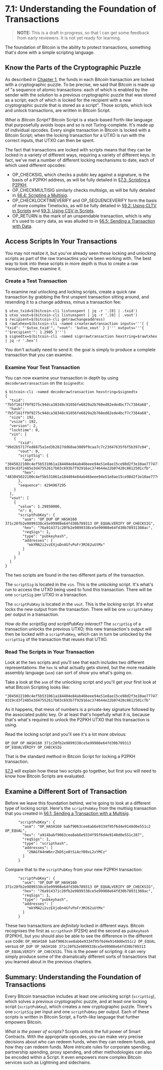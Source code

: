 # 7.1: Understanding the Foundation of Transactions

> **NOTE:** This is a draft in progress, so that I can get some feedback from early reviewers. It is not yet ready for learning.

The foundation of Bitcoin is the ability to protect transactions, something that's done with a simple scripting language.

## Know the Parts of the Cryptographic Puzzle

As described in [Chapter 1](1_0_Introducing_Bitcoin.md), the funds in each Bitcoin transaction are locked with a cryptographic puzzle. To be precise, we said that Bitcoin is made up of "a sequence of atomic transactions: each of which is enabled by the sender with the solution to a previous cryptographic puzzle that was stored as a script; each of which is locked for the recipient with a new cryptographic puzzle that is stored as a script". Those scripts, which lock and unlock transactions, are written in Bitcoin Script.

_What is Bitcoin Script?_ Bitcoin Script is a stack-based Forth-like language that purposefully avoids loops and so is not Turing-complete. It's made up of individual opcodes. Every single transaction in Bitcoin is locked with a Bitcoin Script; when the locking transaction for a UTXO is run with the correct inputs, that UTXO can then be spent.

The fact that transactions are locked with scripts means that they can be locked in a variety of different ways, requiring a variety of different keys. In fact, we've met a number of different locking mechanisms to date, each of which used different opcodes:

   * OP_CHECKSIG, which checks a public key against a signature, is the basis of a P2PKH address, as will be fully detailed in [§7.3: Scripting a P2PKH](7_3_Scripting_a_P2PKH.md).
   * OP_CHECKMULTISIG similarly checks multisigs, as will be fully detailed in [§8.4: Scripting a Multisig](8_4_Scripting_a_Multisig.md).
   * OP_CHECKLOCKTIMEVERIFY and OP_SEQUENCEVERIFY form the basis of more complex Timelocks, as will be fully detailed in [§9.2: Using CLTV in Scripts](9_2_Using_CLTV_in_Scripts) and [§9.3: Using CSV in Scripts](9_3_Using_CSV_in_Scripts.md).
   * OP_RETURN is the mark of an unspendable transaction, which is why it's used to carry data, as was alluded to in [§6.5: Sending a Transaction with Data](6_5_Sending_a_Transaction_with_Data.md).

## Access Scripts In Your Transactions

You may not realize it, but you've already seen these locking and unlocking scripts as part of the raw transactins you've been working with. The best way to look into these scripts in more depth is thus to create a raw transaction, then examine it.

### Create a Test Transaction

To examine real unlocking and locking scripts, create a quick raw transaction by grabbing the first unspent transaction sitting around, and resending it to a change address, minus a transaction fee:
```
$ utxo_txid=$(bitcoin-cli listunspent | jq -r '.[0] | .txid') 
$ utxo_vout=$(bitcoin-cli listunspent | jq -r '.[0] | .vout')
$ recipient=$(bitcoin-cli getrawchangeaddress)
$ rawtxhex=$(bitcoin-cli -named createrawtransaction inputs='''[ { "txid": "'$utxo_txid'", "vout": '$utxo_vout' } ]''' outputs='''{ "'$recipient'": 1.2985 }''')
$ signedtx=$(bitcoin-cli -named signrawtransaction hexstring=$rawtxhex | jq -r '.hex')
```
You don't actually need to send it: the goal is simply to produce a complete transaction that you can examine.

### Examine Your Test Transaction

You can now examine your transaction in depth by using `decoderawtransaction` on the `$signedtx`:
```
$ bitcoin-cli -named decoderawtransaction hexstring=$signedtx
{
  "txid": "7b5f161ff9f9275c94dca38348c91056fe6829a2b768ed82ede4bcf7c7384a68",
  "hash": "7b5f161ff9f9275c94dca38348c91056fe6829a2b768ed82ede4bcf7c7384a68",
  "size": 192,
  "vsize": 192,
  "version": 2,
  "locktime": 0,
  "vin": [
    {
      "txid": "99d2b5717fed8875a1ed3b2827dd60ae3089f9caa7c7c23d47635f6f5b397c04",
      "vout": 0,
      "scriptSig": {
        "asm": "3045022100c4ef5b531061a184404e84ab46beee94e51e8ae15ce98d2f3e10ae7774772ffd02203c546c399c4dc1d6eea692f73bb3fff490ea2e98fe300ac6a11840c7d52b6166[ALL] 0319cd3f2485e3d47552617b03c693b7f92916ac374644e22b07420c8812501cfb",
        "hex": "483045022100c4ef5b531061a184404e84ab46beee94e51e8ae15ce98d2f3e10ae7774772ffd02203c546c399c4dc1d6eea692f73bb3fff490ea2e98fe300ac6a11840c7d52b616601210319cd3f2485e3d47552617b03c693b7f92916ac374644e22b07420c8812501cfb"
      },
      "sequence": 4294967295
    }
  ],
  "vout": [
    {
      "value": 1.29850000,
      "n": 0,
      "scriptPubKey": {
        "asm": "OP_DUP OP_HASH160 371c20fb2e9899338ce5e99908e64fd30b789313 OP_EQUALVERIFY OP_CHECKSIG",
        "hex": "76a914371c20fb2e9899338ce5e99908e64fd30b78931388ac",
        "reqSigs": 1,
        "type": "pubkeyhash",
        "addresses": [
          "mkYMA2i2vzEXjoDn4GfvPoFr3MJ62uUtMx"
        ]
      }
    }
  ]
}
```
The two scripts are found in the two different parts of the transaction.

The `scriptSig` is located in the `vin`. This is the _unlocking_ script. It's what's run to access the UTXO being used to fund this transaction. There will be one `scriptSig` per UTXO in a transaction.

The `scriptPubKey` is located in the `vout`. This is the _locking_ script. It's what locks the new output from the transaction. There will be one `scriptPubKey` per output in a transaction.

_How do the scriptSig and scriptPubKey interact?_ The `scriptSig` of a transaction unlocks the previous UTXO; this new transaction's output will then be locked with a `scriptPubKey`, which can in turn be unlocked by the `scriptSig` of the transaction that reuses that UTXO.

### Read The Scripts in Your Transaction

Look at the two scripts and you'll see that each includes two different representations: the `hex` is what actually gets stored, but the more readable assembly language (`asm`) can sort of show you what's going on.

Take a look at the `asm` of the unlocking script and you'll get your first look at what Bitcoin Scripting looks like:
```
"3045022100c4ef5b531061a184404e84ab46beee94e51e8ae15ce98d2f3e10ae7774772ffd02203c546c399c4dc1d6eea692f73bb3fff490ea2e98fe300ac6a11840c7d52b6166[ALL] 0319cd3f2485e3d47552617b03c693b7f92916ac374644e22b07420c8812501cfb"
```
As it happens, that mess of numbers is a private-key signature followed by the associated public key. Or at least that's hopefully what it is, because that's what's required to unlock the P2PKH UTXO that this transaction is using.

Read the locking script and you'll see it's a lot more obvious:
```
OP_DUP OP_HASH160 371c20fb2e9899338ce5e99908e64fd30b789313 OP_EQUALVERIFY OP_CHECKSIG
```
That is the standard method in Bitcoin Script for locking a P2PKH transaction.

[§7.3](7_3_Scripting_a_P2PKH.md) will explain how these two scripts go together, but first you will need to know how Bitcoin Scripts are evaluated.

## Examine a Different Sort of Transaction

Before we leave this foundation behind, we're going to look at a different type of locking script. Here's the `scriptPubKey` from the multisig transaction that you created in [§6.1: Sending a Transaction with a Multisig](6_1_Sending_a_Transaction_to_a_Multisig.md).
```
      "scriptPubKey": {
        "asm": "OP_HASH160 babf9063cee8ab6e9334f95f6d4e9148d0e551c2 OP_EQUAL",
        "hex": "a914babf9063cee8ab6e9334f95f6d4e9148d0e551c287",
        "reqSigs": 1,
        "type": "scripthash",
        "addresses": [
          "2NAGfA4nW6nrZkD5je8tSiAcYB9xL2xYMCz"
        ]
      }
```

Compare that to the `scriptPubKey` from your new P2PKH transaction:
```
      "scriptPubKey": {
        "asm": "OP_DUP OP_HASH160 371c20fb2e9899338ce5e99908e64fd30b789313 OP_EQUALVERIFY OP_CHECKSIG",
        "hex": "76a914371c20fb2e9899338ce5e99908e64fd30b78931388ac",
        "reqSigs": 1,
        "type": "pubkeyhash",
        "addresses": [
          "mkYMA2i2vzEXjoDn4GfvPoFr3MJ62uUtMx"
        ]
      }
```

These two transactions are _definitely_ locked in different ways. Bitcoin recognises the first as `scripthash` (P2SH) and the second as `pubkeyhash` (P2PKH), but you should also be able to see the difference in the different `asm` code: `OP_HASH160 babf9063cee8ab6e9334f95f6d4e9148d0e551c2 OP_EQUAL` versus `OP_DUP OP_HASH160 371c20fb2e9899338ce5e99908e64fd30b789313 OP_EQUALVERIFY OP_CHECKSIG`. This is the power of scripting: it can very simply produce some of the dramatically different sorts of transactions that you learned about in the previous chapters.

## Summary: Understanding the Foundation of Transactions

Every Bitcoin transaction includes at least one unlocking script (`scriptSig`), which solves a previous cryptographic puzzle, and at least one locking script (`scriptPubKey`), which creates a new cryptographic puzzle. There's one `scriptSig` per input and one `scriptPubKey` per output. Each of these scripts is written in Bitcoin Script, a Forth-like language that further empowers Bitcoin.

_What is the power of scripts?_ Scripts unlock the full power of Smart Contracts. With the appropriate opcodes, you can make very precise decisions about who can redeem funds, when they can redeem funds, and how they can redeem funds. More intricate rules for corporate spending, partnership spending, proxy spending, and other methodologies can also be encoded within a Script. It even empowers more complex Bitcoin services such as Lightning and sidechains.
